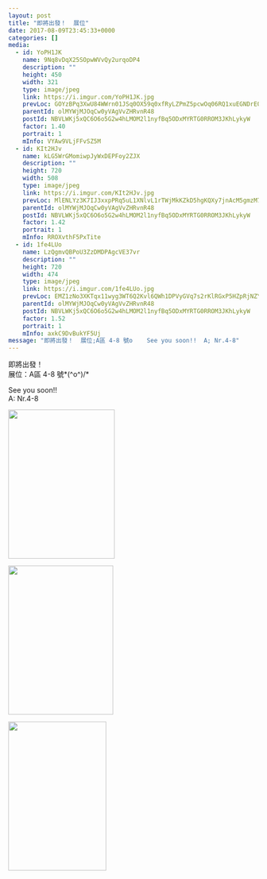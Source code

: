 ```yaml
---
layout: post
title: "即將出發！  展位" 
date: 2017-08-09T23:45:33+0000 
categories: [] 
media:
  - id: YoPH1JK
    name: 9Nq8vDqX25SOpwWVvQy2urqoDP4
    description: ""   
    height: 450
    width: 321
    type: image/jpeg
    link: https://i.imgur.com/YoPH1JK.jpg
    prevLoc: GOYzBPq3XwU84WWrn01JSq0OX59q0xfRyLZPmZ5pcwOq06RQ1xuEGNDrE0EQTXrpRNrvPziEoyBmQVqBfVo5rmo9EGSP1Lz8Ko4JSq5pVl77LyHoZXjZZlzLhQvN8Zzw3DsZpmB2kgjriOgV93QVQOhP1gK363NyUwAG4MRLAycDvlBXDorzu7NYwQZVM4u3VxzqX35Wt9OqwoLzWju1mxDmkgYgS5OrWrJ9MDIo0xy22LBjsJMWyAM
    parentId: olMYWjMJOqCw0yVAgVvZHRvnR48
    postId: NBVLWKj5xQC6O6o5G2w4hLMOM2l1nyfBq5ODxMYRTG0RROM3JKhLykyW
    factor: 1.40
    portrait: 1
    mInfo: VYAw9VLjFFvSZ5M
  - id: KIt2HJv
    name: kLG5WrGMomiwpJyWxDEPFoy2ZJX
    description: ""   
    height: 720
    width: 508
    type: image/jpeg
    link: https://i.imgur.com/KIt2HJv.jpg
    prevLoc: MlENLYz3K7IJ3xxpPRq5uL1XNlvL1rTWjMkKZkD5hgKQXy7jnAcM5gmzM7MDcg2LY7xQvqi7PEjJGoqYS83J219Z9KfzlBp1A0N6UAWmRwD4ZPigMK5B1wW8hOVL0NGlmzUDjg1N2EAqtJklPpqOymfR7J9lEkp7iKQPYKkgmlFEDDBQzmoLCBk6RAAW4WULlLXjLoY1UkL23PvZJPtRwGPnr3lAfyLEzGYD1ySBqYL5gA7QfyE0JzozZlcPp0PmmxxQcRK
    parentId: olMYWjMJOqCw0yVAgVvZHRvnR48
    postId: NBVLWKj5xQC6O6o5G2w4hLMOM2l1nyfBq5ODxMYRTG0RROM3JKhLykyW
    factor: 1.42
    portrait: 1
    mInfo: RROXvthF5PxTite
  - id: 1fe4LUo
    name: LzQgmvQBPoU3ZzDMDPAgcVE37vr
    description: ""   
    height: 720
    width: 474
    type: image/jpeg
    link: https://i.imgur.com/1fe4LUo.jpg
    prevLoc: EMZ1zNo3XKTqx11wyg3WT6Q2Kvl6QWh1DPVyGVq7s2rKlRGxP5HZpRjNZYZ3u7Xgv6D5ALfxgZ8rYLE2cVWONDy1oofzXG1qPB3KFr1woB6730tqoOLGREO9Hzgq2xkzBvSVXG9vyqMlfkBjP6vNyGh5BmoqL21AFY8XL164Q9ToPE79loANIzYqgKvoMvIXYYww9GJ7c2oExJgWODh1YZggP5QwHqlGZqqY3whN0y024xq2cl5LqOmV0YtZz9Arpjn
    parentId: olMYWjMJOqCw0yVAgVvZHRvnR48
    postId: NBVLWKj5xQC6O6o5G2w4hLMOM2l1nyfBq5ODxMYRTG0RROM3JKhLykyW
    factor: 1.52
    portrait: 1
    mInfo: axkC9DvBukYF5Uj
message: "即將出發！  展位;A區 4-8 號o    See you soon!!  A; Nr.4-8"
---
```


即將出發！  
展位：A區 4-8 號*\(^o^)/*  
  
See you soon!!  
A: Nr.4-8


[//]: #media:  
<a href="https://i.imgur.com/YoPH1JK.jpg"><img src="https://i.imgur.com/YoPH1JK.jpg" height="300" width="214" /></a> 
  

<a href="https://i.imgur.com/KIt2HJv.jpg"><img src="https://i.imgur.com/KIt2HJv.jpg" height="300" width="211" /></a> 
  

<a href="https://i.imgur.com/1fe4LUo.jpg"><img src="https://i.imgur.com/1fe4LUo.jpg" height="300" width="197" /></a> 
 

